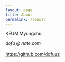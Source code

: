```yaml
---
layout: page
title: About
permalink: /about/
---
```

<script>
  MathJax = {
    tex: {
      inlineMath: [['$', '$']]
    }
  };
</script>
<script type="text/javascript" id="MathJax-script" async src="https://cdn.jsdelivr.net/npm/mathjax@3/es5/tex-mml-chtml.js">
</script>

KEUM Myungchul

$dofu\mathbin{@}nate_\cdot com$

<https://github.com/dofuuz>
